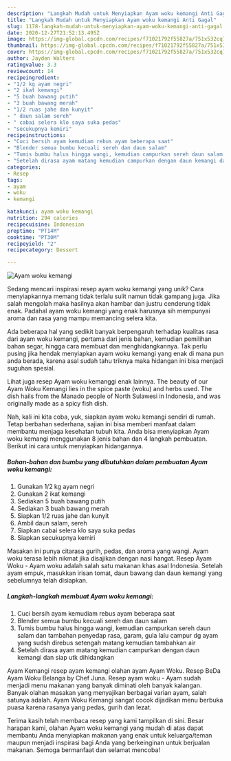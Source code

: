 ```yaml
---
description: "Langkah Mudah untuk Menyiapkan Ayam woku kemangi Anti Gagal"
title: "Langkah Mudah untuk Menyiapkan Ayam woku kemangi Anti Gagal"
slug: 1178-langkah-mudah-untuk-menyiapkan-ayam-woku-kemangi-anti-gagal
date: 2020-12-27T21:52:13.495Z
image: https://img-global.cpcdn.com/recipes/f71021792f55827a/751x532cq70/ayam-woku-kemangi-foto-resep-utama.jpg
thumbnail: https://img-global.cpcdn.com/recipes/f71021792f55827a/751x532cq70/ayam-woku-kemangi-foto-resep-utama.jpg
cover: https://img-global.cpcdn.com/recipes/f71021792f55827a/751x532cq70/ayam-woku-kemangi-foto-resep-utama.jpg
author: Jayden Walters
ratingvalue: 3.3
reviewcount: 14
recipeingredient:
- "1/2 kg ayam negri"
- "2 ikat kemangi"
- "5 buah bawang putih"
- "3 buah bawang merah"
- "1/2 ruas jahe dan kunyit"
- " daun salam sereh"
- " cabai selera klo saya suka pedas"
- "secukupnya kemiri"
recipeinstructions:
- "Cuci bersih ayam kemudiam rebus ayam beberapa saat"
- "Blender semua bumbu kecuali sereh dan daun salam"
- "Tumis bumbu halus hingga wangi, kemudian campurkan sereh daun salam dan tambahan penyedap rasa, garam, gula lalu campur dg ayam yang sudsh direbus setengah matang kemudian tambahkan air"
- "Setelah dirasa ayam matang kemudian campurkan dengan daun kemangi dan siap utk dihidangkan"
categories:
- Resep
tags:
- ayam
- woku
- kemangi

katakunci: ayam woku kemangi 
nutrition: 294 calories
recipecuisine: Indonesian
preptime: "PT14M"
cooktime: "PT30M"
recipeyield: "2"
recipecategory: Dessert

---
```



![Ayam woku kemangi](https://img-global.cpcdn.com/recipes/f71021792f55827a/751x532cq70/ayam-woku-kemangi-foto-resep-utama.jpg)

Sedang mencari inspirasi resep ayam woku kemangi yang unik? Cara menyiapkannya memang tidak terlalu sulit namun tidak gampang juga. Jika salah mengolah maka hasilnya akan hambar dan justru cenderung tidak enak. Padahal ayam woku kemangi yang enak harusnya sih mempunyai aroma dan rasa yang mampu memancing selera kita.

Ada beberapa hal yang sedikit banyak berpengaruh terhadap kualitas rasa dari ayam woku kemangi, pertama dari jenis bahan, kemudian pemilihan bahan segar, hingga cara membuat dan menghidangkannya. Tak perlu pusing jika hendak menyiapkan ayam woku kemangi yang enak di mana pun anda berada, karena asal sudah tahu triknya maka hidangan ini bisa menjadi suguhan spesial.

Lihat juga resep Ayam woku kemanggi enak lainnya. The beauty of our Ayam Woku Kemangi lies in the spice paste (woku) and herbs used. The dish hails from the Manado people of North Sulawesi in Indonesia, and was originally made as a spicy fish dish.


Nah, kali ini kita coba, yuk, siapkan ayam woku kemangi sendiri di rumah. Tetap berbahan sederhana, sajian ini bisa memberi manfaat dalam membantu menjaga kesehatan tubuh kita. Anda bisa menyiapkan Ayam woku kemangi menggunakan 8 jenis bahan dan 4 langkah pembuatan. Berikut ini cara untuk menyiapkan hidangannya.

<!--inarticleads1-->

##### Bahan-bahan dan bumbu yang dibutuhkan dalam pembuatan Ayam woku kemangi:

1. Gunakan 1/2 kg ayam negri
1. Gunakan 2 ikat kemangi
1. Sediakan 5 buah bawang putih
1. Sediakan 3 buah bawang merah
1. Siapkan 1/2 ruas jahe dan kunyit
1. Ambil  daun salam, sereh
1. Siapkan  cabai selera klo saya suka pedas
1. Siapkan secukupnya kemiri


Masakan ini punya citarasa gurih, pedas, dan aroma yang wangi. Ayam woku terasa lebih nikmat jika disajikan dengan nasi hangat. Resep Ayam Woku - Ayam woku adalah salah satu makanan khas asal Indonesia. Setelah ayam empuk, masukkan irisan tomat, daun bawang dan daun kemangi yang sebelumnya telah disiapkan. 

<!--inarticleads2-->

##### Langkah-langkah membuat Ayam woku kemangi:

1. Cuci bersih ayam kemudiam rebus ayam beberapa saat
1. Blender semua bumbu kecuali sereh dan daun salam
1. Tumis bumbu halus hingga wangi, kemudian campurkan sereh daun salam dan tambahan penyedap rasa, garam, gula lalu campur dg ayam yang sudsh direbus setengah matang kemudian tambahkan air
1. Setelah dirasa ayam matang kemudian campurkan dengan daun kemangi dan siap utk dihidangkan


Ayam Kemangi resep ayam kemangi olahan ayam Ayam Woku. Resep BeDa Ayam Woku Belanga by Chef Juna. Resep ayam woku - Ayam sudah menjadi menu makanan yang banyak diminati oleh banyak kalangan. Banyak olahan masakan yang menyajikan berbagai varian ayam, salah satunya adalah. Ayam Woku Kemangi sangat cocok dijadikan menu berbuka puasa karena rasanya yang pedas, gurih dan lezat. 

Terima kasih telah membaca resep yang kami tampilkan di sini. Besar harapan kami, olahan Ayam woku kemangi yang mudah di atas dapat membantu Anda menyiapkan makanan yang enak untuk keluarga/teman maupun menjadi inspirasi bagi Anda yang berkeinginan untuk berjualan makanan. Semoga bermanfaat dan selamat mencoba!
